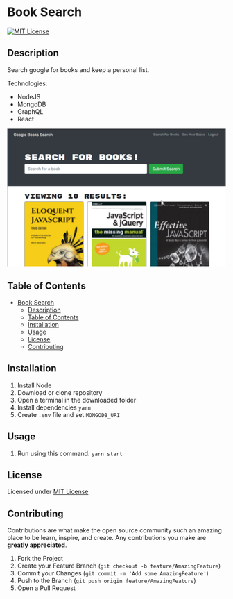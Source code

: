 # Book Search

[![MIT License](https://img.shields.io/badge/License-MIT-yellow.svg)](https://opensource.org/licenses/MIT)

## Description

Search google for books and keep a personal list.

Technologies:
* NodeJS
* MongoDB
* GraphQL
* React

![screenshot](https://github.com/xaker00/book-search/raw/master/screenshot.png)

## Table of Contents

- [Book Search](#book-search)
  - [Description](#description)
  - [Table of Contents](#table-of-contents)
  - [Installation](#installation)
  - [Usage](#usage)
  - [License](#license)
  - [Contributing](#contributing)

## Installation

1. Install Node
1. Download or clone repository
1. Open a terminal in the downloaded folder
1. Install dependencies `yarn`
1. Create `.env` file and set `MONGODB_URI`

## Usage

1. Run using this command: `yarn start`


## License

Licensed under [MIT License](https://opensource.org/licenses/MIT)

## Contributing

Contributions are what make the open source community such an amazing place to be learn, inspire, and create. Any contributions you make are **greatly appreciated**.

1. Fork the Project
2. Create your Feature Branch (`git checkout -b feature/AmazingFeature`)
3. Commit your Changes (`git commit -m 'Add some AmazingFeature'`)
4. Push to the Branch (`git push origin feature/AmazingFeature`)
5. Open a Pull Request